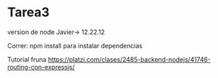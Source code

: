 # Tarea3
version de node Javier-> 12.22.12

Correr: 
      npm install para instalar dependencias

Tutorial fruna
https://platzi.com/clases/2485-backend-nodejs/41746-routing-con-expressjs/
